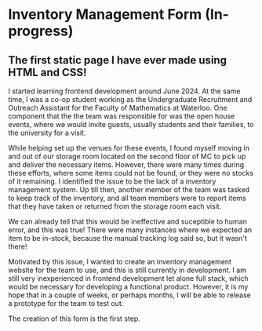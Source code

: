# Inventory Management Form (In-progress)
## The first static page I have ever made using HTML and CSS! 

I started learning frontend development around June 2024. At the same time, I was a co-op student working as the Undergraduate Recruitment and Outreach Assistant for the Faculty of Mathematics at Waterloo. One component that the the team was responsible for was the open house events, where we would invite guests, usually students and their families, to the university for a visit. 

While helping set up the venues for these events, I found myself moving in and out of our storage room located on the second floor of MC to pick up and
deliver the necessary items. However, there were many times during these efforts, where some items could not be found, or they were no stocks of it remaining. 
I identified the issue to be the lack of a inventory management system. Up till then, another member of the team was tasked to keep track of the inventory, and 
all team members were to report items that they have taken or returned from the storage room each visit. 

We can already tell that this would be ineffective and suceptible to human error, and this was true! There were many instances where we expected an item to be 
in-stock, because the manual tracking log said so, but it wasn't there! 

Motivated by this issue, I wanted to create an inventory management website for the team to use, and this is still currently in development. 
I am still very inexperienced in frontend development let alone full stack, which would be necessary for developing a functional product. However, 
it is my hope that in a couple of weeks, or perhaps months, I will be able to release a prototype for the team to test out. 

The creation of this form is the first step. 
